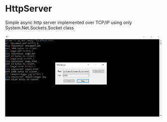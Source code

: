 # HttpServer
Simple async http server implemented over TCP/IP using only System.Net.Sockets.Socket class

![](https://github.com/Rendojack/HttpServer/blob/master/screenshot.png)
